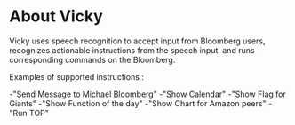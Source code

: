 # About Vicky

Vicky uses speech recognition to accept input from Bloomberg users, recognizes actionable instructions from the speech input, and runs corresponding commands on the Bloomberg.

Examples of supported instructions :

-"Send Message to Michael Bloomberg"
-"Show Calendar"
-"Show Flag for Giants"
-"Show Function of the day"
-"Show Chart for Amazon peers"
-"Run TOP"

